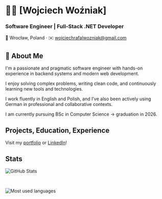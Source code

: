 # 👨‍💻 [Wojciech Woźniak]

### Software Engineer | Full-Stack .NET Developer  
📍 Wrocław, Poland · ✉️ wojciechrafalwozniak@gmail.com

## 🧠 About Me

I'm a passionate and pragmatic software engineer with hands-on experience in backend systems and modern web development. 

I enjoy solving complex problems, writing clean code, and continuously learning new tools and technologies.

I work fluently in English and Polish, and I’ve also been actively using German in professional and collaborative contexts.

I am currently pursuing BSc in Computer Science -> graduation in 2026.

## Projects, Education, Experience

Visit my [portfolio](https://wojwozniak.github.io) or [LinkedIn](https://www.linkedin.com/in/wozniak-wojciech/)!

## Stats

![GitHub Stats](https://github-readme-stats.vercel.app/api?username=wojwozniak&show_icons=true&rank_icon=github&theme=tokyonight&include_all_commits=true)

<br /> 

![Most used languages](https://github-readme-stats.vercel.app/api/top-langs?username=wojwozniak&theme=tokyonight&hide=jupyter%20notebook,racket,rich%20text%20format&layout=pie&langs_count=10)
